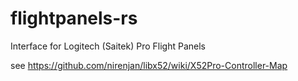 # flightpanels-rs
Interface for Logitech (Saitek) Pro Flight Panels



see https://github.com/nirenjan/libx52/wiki/X52Pro-Controller-Map
